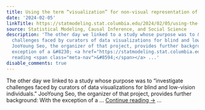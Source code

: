 ```yaml
---
title: Using the term “visualization” for non-visual representation of data
date: '2024-02-05'
linkTitle: https://statmodeling.stat.columbia.edu/2024/02/05/using-the-term-visualization-for-non-visual-representation-of-data/
source: Statistical Modeling, Causal Inference, and Social Science
description: 'The other day we linked to a study whose purpose was to &#8220;investigate
  challenges faced by curators of data visualizations for blind and low-vision individuals.&#8221;
  JooYoung Seo, the organizer of that project, provides further background: With the
  exception of a &#8230; <a href="https://statmodeling.stat.columbia.edu/2024/02/05/using-the-term-visualization-for-non-visual-representation-of-data/">Continue
  reading <span class="meta-nav">&#8594;</span></a> ...'
disable_comments: true
---
```

The other day we linked to a study whose purpose was to &#8220;investigate challenges faced by curators of data visualizations for blind and low-vision individuals.&#8221; JooYoung Seo, the organizer of that project, provides further background: With the exception of a &#8230; <a href="https://statmodeling.stat.columbia.edu/2024/02/05/using-the-term-visualization-for-non-visual-representation-of-data/">Continue reading <span class="meta-nav">&#8594;</span></a> ...
